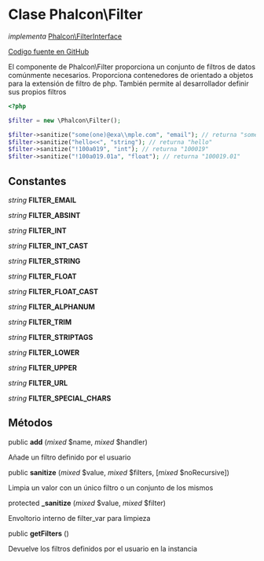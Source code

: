 # Clase **Phalcon\\Filter**

*implementa* [Phalcon\FilterInterface](/en/3.2/api/Phalcon_FilterInterface)

<a href="https://github.com/phalcon/cphalcon/blob/master/phalcon/filter.zep" class="btn btn-default btn-sm">Codigo fuente en GitHub</a>

El componente de Phalcon\\Filter proporciona un conjunto de filtros de datos comúnmente necesarios. Proporciona contenedores de orientado a objetos para la extensión de filtro de php. También permite al desarrollador definir sus propios filtros

```php
<?php

$filter = new \Phalcon\Filter();

$filter->sanitize("some(one)@exa\\mple.com", "email"); // returna "someone@example.com"
$filter->sanitize("hello<<", "string"); // returna "hello"
$filter->sanitize("!100a019", "int"); // returna "100019"
$filter->sanitize("!100a019.01a", "float"); // returna "100019.01"

```

## Constantes

*string* **FILTER_EMAIL**

*string* **FILTER_ABSINT**

*string* **FILTER_INT**

*string* **FILTER_INT_CAST**

*string* **FILTER_STRING**

*string* **FILTER_FLOAT**

*string* **FILTER_FLOAT_CAST**

*string* **FILTER_ALPHANUM**

*string* **FILTER_TRIM**

*string* **FILTER_STRIPTAGS**

*string* **FILTER_LOWER**

*string* **FILTER_UPPER**

*string* **FILTER_URL**

*string* **FILTER_SPECIAL_CHARS**

## Métodos

public **add** (*mixed* $name, *mixed* $handler)

Añade un filtro definido por el usuario

public **sanitize** (*mixed* $value, *mixed* $filters, [*mixed* $noRecursive])

Limpia un valor con un único filtro o un conjunto de los mismos

protected **_sanitize** (*mixed* $value, *mixed* $filter)

Envoltorio interno de filter_var para limpieza

public **getFilters** ()

Devuelve los filtros definidos por el usuario en la instancia
